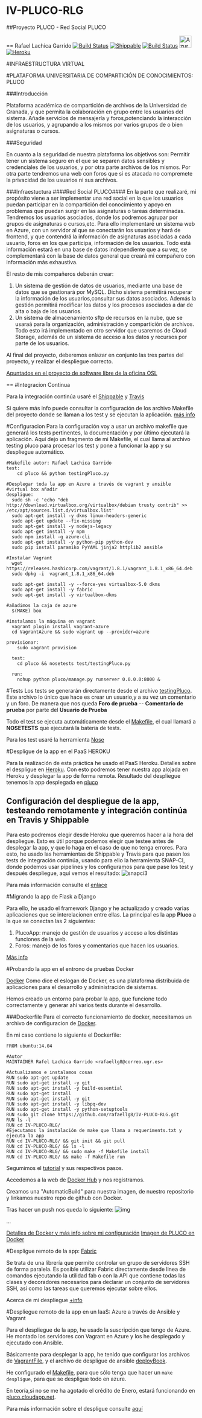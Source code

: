 # IV-PLUCO-RLG

##Proyecto PLUCO - Red Social PLUCO

==
Rafael Lachica Garrido
[![Build Status](https://travis-ci.org/rafaellg8/IV-PLUCO-RLG.svg?branch=master)](https://travis-ci.org/rafaellg8/IV-PLUCO-RLG)
[![Shippable](https://img.shields.io/shippable/561d708d1895ca44741d9f63.svg)](https://app.shippable.com/projects/561beb831895ca44741d2a7b)
[![Build Status](https://snap-ci.com/rafaellg8/IV-PLUCO-RLG/branch/master/build_image)](https://snap-ci.com/rafaellg8/IV-PLUCO-RLG/branch/master)
[<img src="http://azuredeploy.net/deploybutton.png" alt="Azure" height=32>](http://pluco.cloudapp.net/)
[![Heroku](https://www.herokucdn.com/deploy/button.png)](http://plucorlg.herokuapp.com/)

#INFRAESTRUCTURA VIRTUAL

#PLATAFORMA UNIVERSITARIA DE COMPARTICIÓN DE CONOCIMIENTOS: PLUCO

###Introducción

Plataforma académica de compartición de archivos de la Universidad de Granada, y que permita la colaboración en grupo entre los usuarios del sistema. Añade servicios de mensajería y foros,potenciando la interacción de los usuarios, y agrupando a los mismos por varios grupos de o bien asignaturas o cursos.

###Seguridad

En cuanto a la seguridad de nuestra plataforma los objetivos son: Permitir tener un sistema seguro en el que se separen datos sensibles y credenciales de los usuarios, y por otra parte archivos de los mismos. Por otra parte tendremos una web con foros que si es atacada no compremete la privacidad de los usuarios ni sus archivos.

###Infraestuctura
####Red Social PLUCO####
En la parte que realizaré, mi propósito viene a ser implementar una red social en la que los usuarios puedan participar en la compartición
del conocimiento y apoyo en problemas que puedan surgir en las asignaturas o tareas determinadas.
Tendremos los usuarios asociados, donde los podremos agrupar por grupos de asignaturas o cursos,etc.
Para ello implementaré un sistema web en Azure, con un servidor al que se conectarán los usuarios y hará de frontend,
y que contendrá la información de asignaturas asociadas a cada usuario, foros en los que participa, información de los usuarios.
Todo está información estará en una base de datos independiente que a su vez, se complementará con la base de datos general
que creará mi compañero con información más exhaustiva.


El resto de mis compañeros deberán crear:

   1. Un sistema de gestión de datos de usuarios, mediante una base de datos que se gestionará por MySQL. Dicho sistema permitirá recuperar la información de los usuarios,consultar sus datos asociados. Además la gestión permitirá modificar los datos y los procesos asociados a dar de alta o baja de los usuarios.
   2. Un sistema de almacenamiento sftp de recursos en la nube, que se usaraá para la organización, administración y compartición de archivos. Todo esto irá implementado en otro servidor que usaremos de Cloud Storage, además de un sistema de acceso a los datos y recursos por parte de los usuarios.

Al final del proyecto, deberemos enlazar en conjunto las tres partes del proyecto, y realizar el despliegue correcto.

[Apuntados en el proyecto de software libre de la oficina OSL](http://osl.ugr.es/bases-de-los-premios-a-proyectos-libres-de-la-ugr/)

==
#Integracion Continua

Para la integración continúa usaré el [Shippable](https://github.com/rafaellg8/IV-PLUCO-RLG/blob/master/documentacion/Shippable.md) y  [Travis](https://github.com/rafaellg8/IV-PLUCO-RLG/blob/master/documentacion/Travis.md)

Si quiere más info puede consultar la configuración de los archivo Makefile del proyecto donde se llaman a los test y se ejecutan la aplicación. [más info](https://github.com/rafaellg8/IV-PLUCO-RLG/blob/master/Makefile)


#Configuracion
Para la configuración voy a usar un archivo makefile que generará los tests pertinentes, la documentación y por último ejecutará la aplicación. Aquí dejo un fragmento de mi Makefile, el cual llama al archivo testing pluco para procesar los test y pone a funcionar la app y su despliegue automático.

```
#Makefile autor: Rafael Lachica Garrido
test:
	cd pluco && python testingPluco.py

#Desplegar toda la app en Azure a través de vagrant y ansible
#virtual box añadir
despligue:
  sudo sh -c 'echo "deb http://download.virtualbox.org/virtualbox/debian trusty contrib" >> /etc/apt/sources.list.d/virtualbox.list'
  sudo apt-get install -y dkms linux-headers-generic
  sudo apt-get update --fix-missing
  sudo apt-get install -y nodejs-legacy
  sudo apt-get install -y npm
  sudo npm install -g azure-cli
  sudo apt-get install -y python-pip python-dev
  sudo pip install paramiko PyYAML jinja2 httplib2 ansible

#Instalar Vagrant
  wget https://releases.hashicorp.com/vagrant/1.8.1/vagrant_1.8.1_x86_64.deb
  sudo dpkg -i  vagrant_1.8.1_x86_64.deb

  sudo apt-get install -y --force-yes virtualbox-5.0 dkms
  sudo apt-get install -y fabric
  sudo apt-get install -y virtualbox-dkms

#añadimos la caja de azure
  $(MAKE) box

#instalamos la máquina en vagrant
  vagrant plugin install vagrant-azure
  cd VagrantAzure && sudo vagrant up --provider=azure

provisionar:
	sudo vagrant provision

  test:
  	cd pluco && nosetests test/testingPluco.py

  run:
  	nohup python pluco/manage.py runserver 0.0.0.0:8000 &

  ```

#Tests
Los tests se generarán directamente desde el archivo [testingPluco](https://github.com/rafaellg8/IV-PLUCO-RLG/blob/master/pluco/testingPluco.py).
Este archivo lo único que hace es crear un usuario,y a su vez un comentario y un foro.
De manera que nos queda
**Foro de prueba**
-- **Comentario de prueba** por parte del **Usuario de Prueba**

Todo el test se ejecuta automáticamente desde el [Makefile](https://github.com/rafaellg8/IV-PLUCO-RLG/blob/master/Makefile), el cual llamará a **NOSETESTS** que ejecutará la batería de tests.

Para los test usaré la herramienta [Nose](https://github.com/rafaellg8/IV-PLUCO-RLG/blob/master/documentacion/Nose.md)

#Despligue de la app en el PaaS HEROKU

Para la realización de esta práctica he usado el PaaS Heroku.
Detalles sobre el despligue en [Heroku](https://github.com/rafaellg8/IV-PLUCO-RLG/blob/master/documentacion/IntegracionHeroku.md). Con esto podremos tener nuestra app alojada en Heroku y desplegar la app de forma remota. Resultado del despliegue tenemos la app desplegada en [pluco](http://pluco.herokuapp.com/)

## Configuración del despliegue de la app, testeando remotamente y integración continúa en Travis y Shippable

Para esto podremos elegir desde Heroku que queremos hacer a la hora del despliegue. Esto es útil porque podemos elegir que testee antes de desplegar la app, y que lo haga en el caso de que no tenga errores.
Para esto, he usado las herramientas de Shippable y Travis para que pasen los tests de integración continúa, usando para ello la herramienta SNAP-CI, donde podemos usar pipelines y los configuramos para que pase los test y después despliegue, aquí vemos el resultado:
![snapci3](http://i1383.photobucket.com/albums/ah302/Rafael_Lachica_Garrido/Captura%20de%20pantalla%20de%202015-11-16%20182633_zpsw6dm8lds.png)

Para más información consulte el [enlace](https://github.com/rafaellg8/IV-PLUCO-RLG/blob/master/documentacion/integracionContinuaSnap.md)

#Migrando la app de Flask a Django

Para ello, he usado el framework Django y he actualizado y creado varias aplicaciones que se interelacionen entre ellas.
La principal es la app **Pluco** a la que se conectan las 2 siguientes:
1. PlucoApp: manejo de gestión de usuarios y acceso a los distintas funciones de la web.
2. Foros: manejo de los foros y comentarios que hacen los usuarios.

[Más info](https://github.com/rafaellg8/IV-PLUCO-RLG/blob/master/documentacion/DJANGO-P4-5-6.md)

#Probando la app en el entrono de pruebas Docker

[Docker]([Docker](https://www.docker.com/))
Como dice el eslogan de Docker, es una plataforma distribuida de aplicaciones para el desarrollo y administración de sistemas.

Hemos creado un entorno para probar la app, que funcione todo correctamente y generar ahí varios tests durante el desarrollo.

###Dockerfile
Para el correcto funcionamiento de docker, necesitamos un archivo de configuracion de [Docker](https://github.com/rafaellg8/IV-PLUCO-RLG/blob/master/Dockerfile).

En mi caso contiene lo siguiente el Dockerfile:

```
FROM ubuntu:14.04

#Autor
MAINTAINER Rafel Lachica Garrido <rafaellg8@correo.ugr.es>

#Actualizamos e instalamos cosas
RUN sudo apt-get update
RUN sudo apt-get install -y git
RUN sudo apt-get install -y build-essential
RUN sudo apt-get install
RUN sudo apt-get install -y git
RUN sudo apt-get install -y libpq-dev
RUN sudo apt-get install -y python-setuptools
RUN sudo git clone https://github.com/rafaellg8/IV-PLUCO-RLG.git
RUN ls -l
RUN cd IV-PLUCO-RLG/
#Ejecutamos la instalación de make que llama a requeriments.txt y ejecuta la app
RUN cd IV-PLUCO-RLG/ && git init && git pull
RUN cd IV-PLUCO-RLG/ && ls -l
RUN cd IV-PLUCO-RLG/ && sudo make -f Makefile install
RUN cd IV-PLUCO-RLG/ && make -f Makefile run
```
Segumimos el [tutorial](http://docs.docker.com/mac/started/) y sus respectivos pasos.

Accedemos a la web de [Docker Hub](https://hub.docker.com/) y nos registramos.

Creamos una "AutomaticBuild" para nuestra imagen, de nuestro repositorio y linkamos nuestro repo de github con Docker.

Tras hacer un push nos queda lo siguiente:
![img](http://i1383.photobucket.com/albums/ah302/Rafael_Lachica_Garrido/Captura%20de%20pantalla%20de%202015-12-08%20000916_zpshnkfr7qz.png)

...

[Detalles de Docker y más info sobre mi configuración](https://github.com/rafaellg8/IV-PLUCO-RLG/blob/master/documentacion/Docker.md)
[Imagen de PLUCO en Docker](https://hub.docker.com/r/rafaellg8/iv-pluco-rlg/)


#Despligue remoto de la app: [Fabric](http://www.fabfile.org/)

Se trata de una librería que permite controlar un grupo de servidores SSH de forma paralela. Es posible utilizar Fabric directamente desde linea de comandos ejecutando la utilidad fab o con la API que contiene todas las clases y decoradores necesarios para declarar un conjunto de servidores SSH, así como las tareas que queremos ejecutar sobre ellos.

Acerca de mi despliegue [+info](https://github.com/rafaellg8/IV-PLUCO-RLG/blob/master/documentacion/fabric.md)


#Despliegue remoto de la app en un IaaS: Azure  a través de Ansible y Vagrant

Para el despliegue de la app, he usado la suscripción que tengo de Azure. He montado los servidores con Vagrant en Azure y los he desplegado
y ejecutado con Ansible.

Básicamente para desplegar la app, he tenido que configurar los archivos de [VagrantFile](https://github.com/rafaellg8/IV-PLUCO-RLG/blob/master/VagrantAzure/Vagrantfile), y el archivo de despligue de ansible [deployBook](https://github.com/rafaellg8/IV-PLUCO-RLG/blob/master/VagrantAzure/deployBook.yml).

He configurado el [Makefile](https://github.com/rafaellg8/IV-PLUCO-RLG/blob/master/Makefile), para que sólo tenga que hacer un ```make despligue```, para que se despligue todo en azure.

En teoría,si no se me ha agotado el crédito de Enero, estará funcionando en [pluco.cloudapp.net](pluc.cloudapp.net).

Para más información sobre el despligue consulte [aquí](https://github.com/rafaellg8/IV-PLUCO-RLG/blob/master/documentacion/despliegueAzure.md)
